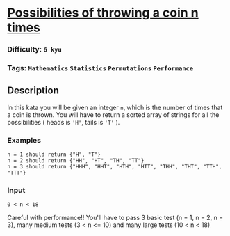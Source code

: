 # [Possibilities of throwing a coin n times](https://www.codewars.com/kata/5ad6266b673f2f067b000004)

### Difficulty: `6 kyu`

### Tags: `Mathematics` `Statistics` `Permutations` `Performance`

## Description

In this kata you will be given an integer `n`, which is the number of times that a coin is thrown. You will have to return a sorted array of strings for all the possibilities ( heads is `'H'`, tails is `'T'` ).

### Examples

```
n = 1 should return {"H", "T"}
n = 2 should return {"HH", "HT", "TH", "TT"}
n = 3 should return {"HHH", "HHT", "HTH", "HTT", "THH", "THT", "TTH", "TTT"}
```

### Input
`0 < n < 18`

Careful with performance!! You'll have to pass 3 basic test (n = 1, n = 2, n = 3), many medium tests (3 < n <= 10) and many large tests (10 < n < 18)

